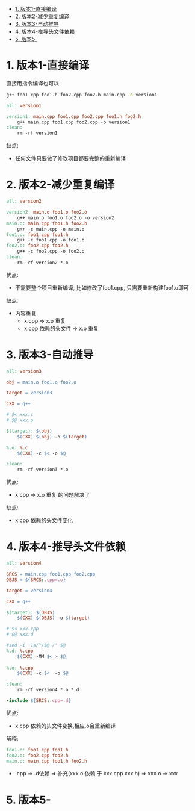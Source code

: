 <!-- TOC -->

- [1. 版本1-直接编译](#1-版本1-直接编译)
- [2. 版本2-减少重复编译](#2-版本2-减少重复编译)
- [3. 版本3-自动推导](#3-版本3-自动推导)
- [4. 版本4-推导头文件依赖](#4-版本4-推导头文件依赖)
- [5. 版本5-](#5-版本5-)

<!-- /TOC -->


# 1. 版本1-直接编译

直接用指令编译也可以

```bash
g++ foo1.cpp foo1.h foo2.cpp foo2.h main.cpp -o version1
```

```Makefile
all: version1

version1: main.cpp foo1.cpp foo2.cpp foo1.h foo2.h
	g++ main.cpp foo1.cpp foo2.cpp -o version1
clean:
	rm -rf version1
```

缺点:

* 任何文件只要做了修改项目都要完整的重新编译

# 2. 版本2-减少重复编译

```Makefile
all: version2

version2: main.o foo1.o foo2.o
	g++ main.o foo1.o foo2.o -o version2
main.o: main.cpp foo1.h foo2.h
	g++ -c main.cpp -o main.o
foo1.o: foo1.cpp foo1.h
	g++ -c foo1.cpp -o foo1.o
foo2.o: foo2.cpp foo2.h
	g++ -c foo2.cpp -o foo2.o
clean:
	rm -rf version2 *.o
```

优点:
* 不需要整个项目重新编译, 比如修改了foo1.cpp, 只需要重新构建foo1.o即可

缺点:
* 内容重复
	* x.cpp => x.o 重复
	* x.cpp 依赖的头文件 => x.o 重复

# 3. 版本3-自动推导

```Makefile
all: version3

obj = main.o foo1.o foo2.o

target = version3

CXX = g++

# $< xxx.c
# $@ xxx.o

$(target): $(obj)
	$(CXX) $(obj) -o $(target) 

%.o: %.c
	$(CXX) -c $< -o $@

clean:
	rm -rf version3 *.o
```

优点:
* x.cpp => x.o 重复 的问题解决了

缺点:
* x.cpp 依赖的头文件变化

# 4. 版本4-推导头文件依赖

```Makefile
all: version4

SRCS = main.cpp foo1.cpp foo2.cpp
OBJS = ${SRCS:.cpp=.o}

target = version4

CXX = g++

$(target): $(OBJS)
	$(CXX) $(OBJS) -o $(target)

# $< xxx.cpp
# $@ xxx.d

#sed -i '1s/^/$@ /' $@
%.d: %.cpp
	$(CXX) -MM $< > $@
	
%.o: %.cpp
	$(CXX) -c $<  -o $@

clean:
	rm -rf version4 *.o *.d

-include ${SRCS:.cpp=.d}
```

优点:
* x.cpp 依赖的头文件变换,相应.o会重新编译

解释:

```Makefile
foo1.o: foo1.cpp foo1.h
foo2.o: foo2.cpp foo2.h
main.o: main.cpp foo1.h foo2.h
```

* .cpp => .d依赖 => 补充(xxx.o 依赖 于 xxx.cpp xxx.h) => xxx.o => xxx

# 5. 版本5-
